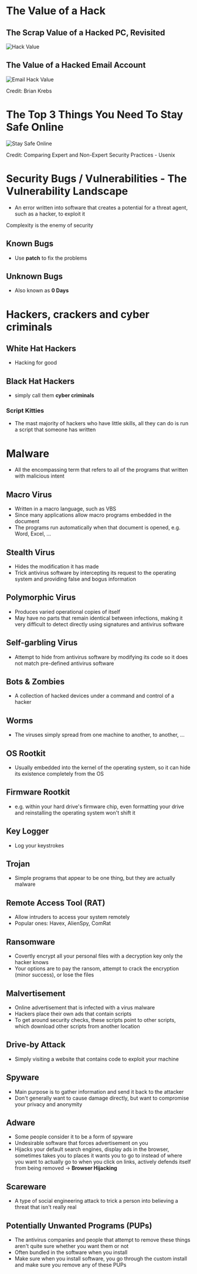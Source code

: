 # The Value of a Hack

## The Scrap Value of a Hacked PC, Revisited

![Hack Value](http://krebsonsecurity.com/wp-content/uploads/2012/10/HackedPC2012.png)

## The Value of a Hacked Email Account

![Email Hack Value](http://krebsonsecurity.com/wp-content/uploads/2013/06/HE-1.jpg)

Credit: Brian Krebs

# The Top 3 Things You Need To Stay Safe Online

![Stay Safe Online](https://user-images.githubusercontent.com/17448407/27270766-24f6b47c-54f3-11e7-878f-e8ac01e9f37a.png)

Credit: Comparing Expert and Non-Expert Security Practices - Usenix

# Security Bugs / Vulnerabilities - The Vulnerability Landscape

- An error written into software that creates a potential for a threat agent, such as a hacker, to exploit it

Complexity is the enemy of security

## Known Bugs

- Use **patch** to fix the problems

## Unknown Bugs

- Also known as **0 Days**

# Hackers, crackers and cyber criminals

## White Hat Hackers

- Hacking for good

## Black Hat Hackers

- simply call them **cyber criminals**

### Script Kitties

- The mast majority of hackers who have little skills, all they can do is run a script that someone has written

# Malware

- All the encompassing term that refers to all of the programs that written with malicious intent

## Macro Virus

- Written in a macro language, such as VBS
- Since many applications allow macro programs embedded in the document
- The programs run automatically when that document is opened, e.g. Word, Excel, ...

## Stealth Virus

- Hides the modification it has made
- Trick antivirus software by intercepting its request to the operating system and providing false and bogus information

## Polymorphic Virus

- Produces varied operational copies of itself
- May have no parts that remain identical between infections, making it very difficult to detect directly using signatures and antivirus software

## Self-garbling Virus

- Attempt to hide from antivirus software by modifying its code so it does not match pre-defined antivirus software

## Bots & Zombies

- A collection of hacked devices under a command and control of a hacker

## Worms

- The viruses simply spread from one machine to another, to another, ...

## OS Rootkit

- Usually embedded into the kernel of the operating system, so it can hide its existence completely from the OS 

## Firmware Rootkit

- e.g. within your hard drive's firmware chip, even formatting your drive and reinstalling the operating system won't shift it

## Key Logger

- Log your keystrokes

## Trojan

- Simple programs that appear to be one thing, but they are actually malware

## Remote Access Tool (RAT)

- Allow intruders to access your system remotely
- Popular ones: Havex, AlienSpy, ComRat

## Ransomware

- Covertly encrypt all your personal files with a decryption key only the hacker knows
- Your options are to pay the ransom, attempt to crack the encryption (minor success), or lose the files

## Malvertisement

- Online advertisement that is infected with a virus malware
- Hackers place their own ads that contain scripts
- To get around security checks, these scripts point to other scripts, which download other scripts from another location

## Drive-by Attack

- Simply visiting a website that contains code to exploit your machine

## Spyware

- Main purpose is to gather information and send it back to the attacker
- Don't generally want to cause damage directly, but want to compromise your privacy and anonymity

## Adware

- Some people consider it to be a form of spyware
- Undesirable software that forces advertisement on you
- Hijacks your default search engines, display ads in the browser, sometimes takes you to places it wants you to go to instead of where you want to actually go to when you click on links, actively defends itself from being removed -> **Browser Hijacking**

## Scareware

- A type of social engineering attack to trick a person into believing a threat that isn't really real

## Potentially Unwanted Programs (PUPs)

- The antivirus companies and people that attempt to remove these things aren't quite sure whether you want them or not
- Often bundled in the software when you install
- Make sure when you install software, you go through the custom install and make sure you remove any of these PUPs